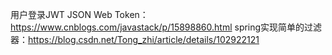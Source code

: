 用户登录JWT JSON Web Token：https://www.cnblogs.com/javastack/p/15898860.html
spring实现简单的过滤器：https://blog.csdn.net/Tong_zhi/article/details/102922121
